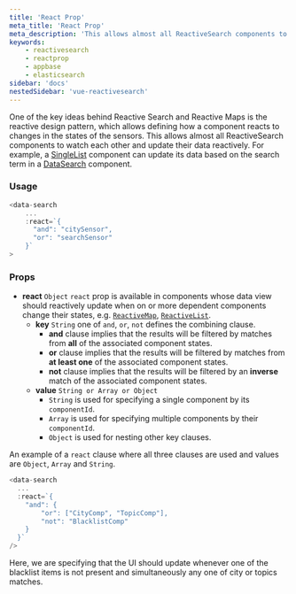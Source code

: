 ```yaml
---
title: 'React Prop'
meta_title: 'React Prop'
meta_description: 'This allows almost all ReactiveSearch components to watch each other and update their data reactively.'
keywords:
    - reactivesearch
    - reactprop
    - appbase
    - elasticsearch
sidebar: 'docs'
nestedSidebar: 'vue-reactivesearch'
---
```


One of the key ideas behind Reactive Search and Reactive Maps is the reactive design pattern, which allows defining how a component reacts to changes in the states of the sensors. This allows almost all ReactiveSearch components to watch each other and update their data reactively. For example, a [SingleList](/list-components/singlelist.html) component can update its data based on the search term in a [DataSearch](/search-components/datasearch.html) component.

### Usage

```javascript
<data-search
    ...
    :react=`{
      "and": "citySensor",
      "or": "searchSensor"
    }`
>
```

### Props

-   **react** `Object`
     `react` prop is available in components whose data view should reactively update when on or more dependent components change their states, e.g. [`ReactiveMap`](/map-components/reactivemap.html), [`ReactiveList`](/basic-components/reactivelist.html).
    -   **key** `String`
         one of `and`, `or`, `not` defines the combining clause.
        -   **and** clause implies that the results will be filtered by matches from **all** of the associated component states.
        -   **or** clause implies that the results will be filtered by matches from **at least one** of the associated component states.
        -   **not** clause implies that the results will be filtered by an **inverse** match of the associated component states.
    -   **value** `String or Array or Object`
        -   `String` is used for specifying a single component by its `componentId`.
        -   `Array` is used for specifying multiple components by their `componentId`.
        -   `Object` is used for nesting other key clauses.

An example of a `react` clause where all three clauses are used and values are `Object`, `Array` and `String`.

```js
<data-search
  ...
  :react=`{
    "and": {
        "or": ["CityComp", "TopicComp"],
        "not": "BlacklistComp"
    }
  }`
/>
```

Here, we are specifying that the UI should update whenever one of the blacklist items is not present and simultaneously any one of city or topics matches.
